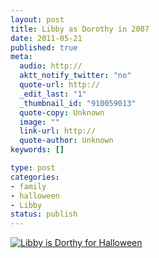 ```yaml
--- 
layout: post
title: Libby as Dorothy in 2007
date: 2011-05-21
published: true
meta: 
  audio: http://
  aktt_notify_twitter: "no"
  quote-url: http://
  _edit_last: "1"
  _thumbnail_id: "910059013"
  quote-copy: Unknown
  image: ""
  link-url: http://
  quote-author: Unknown
keywords: []

type: post
categories: 
- family
- halloween
- Libby
status: publish
---
```



[![](http://media.eick.us/2011/05/2062265171_a55d6a0e51_o-333x500.jpg "Libby is Dorthy for Halloween")](http://media.eick.us/2011/05/2062265171_a55d6a0e51_o.jpg)
